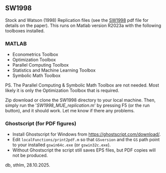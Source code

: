 ## SW1998
Stock and Watson (1998) Replication files (see the [SW1998](SW1998.pdf) pdf file for details on the paper). 
This runs on Matlab version R2023a with the following toolboxes installed.

### MATLAB
- Econometrics Toolbox                   
- Optimization Toolbox                   
- Parallel Computing Toolbox             
- Statistics and Machine Learning Toolbox
- Symbolic Math Toolbox   

PS. The Parallel Computing & Symbolic Math Toolbox are not needed. Most likely it is only the 
Optimization Toolbox that is required. 

Zip download or clone the SW1998 directory to your local machine. Then, simply run the '*SW1998_MUE_replication.m*' by pressing F5 (or the run button), and it should work.
Let me know if there any problems.

### Ghostscript (for PDF figures)
- Install Ghostscript for Windows from https://ghostscript.com/download/.  
- Edit `localFunctions/print2pdf.m` so that `GSversion` and the `GS` path point to your installed `gswin64c.exe` (or `gswin32c.exe`).  
- Without Ghostscript the script still saves EPS files, but PDF copies will not be produced.


db, sthlm, 28.10.2025.
